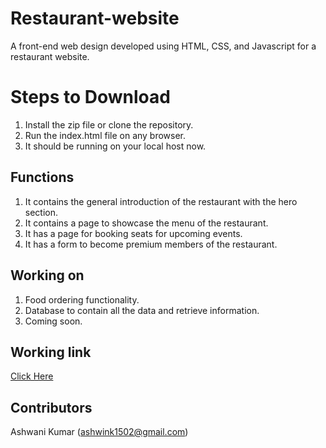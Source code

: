 # Restaurant-website
A front-end web design developed using HTML, CSS, and Javascript for a restaurant website.

# Steps to Download
1. Install the zip file or clone the repository.
2. Run the index.html file on any browser.
3. It should be running on your local host now.

## Functions
1. It contains the general introduction of the restaurant with the hero section.
2. It contains a page to showcase the menu of the restaurant.
3. It has a page for booking seats for upcoming events.
4. It has a form to become premium members of the restaurant.

## Working on 
1. Food ordering functionality.
2. Database to contain all the data and retrieve information.
3. Coming soon.
   
## Working link
[Click Here](https://themaharaja.netlify.app/ "Takes to Hosted Website")

## Contributors
Ashwani Kumar (ashwink1502@gmail.com)
